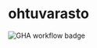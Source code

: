 # ohtuvarasto

![GHA workflow badge](https://github.com/roosahut/ohtuvarasto/workflows/CI/badge.svg)
